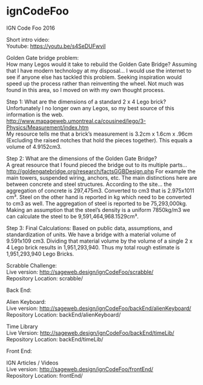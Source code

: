 # ignCodeFoo
IGN Code Foo 2016

Short intro video:  
Youtube: https://youtu.be/s4SeDUFwviI

Golden Gate bridge problem:  
How many Legos would it take to rebuild the Golden Gate Bridge?
Assuming that I have modern technology at my disposal… I would use the internet to see if anyone else has tackled this problem. Seeking inspiration would speed up the process rather than reinventing the wheel. Not much was found in this area, so I moved on with my own thought process.  

Step 1:	What are the dimensions of a standard 2 x 4 Lego brick?  
Unfortunately I no longer own any Legos, so my best source of this information is the web.
http://www.mapageweb.umontreal.ca/cousined/lego/3-Physics/Measurement/index.htm  
My resource tells me that a brick’s measurement is 3.2cm x 1.6cm x .96cm (Excluding the raised notches that hold the pieces together). This equals a volume of 4.9152cm3.  

Step 2: What are the dimensions of the Golden Gate Bridge?  
A great resource that I found pieced the bridge out to its multiple parts…
http://goldengatebridge.org/research/factsGGBDesign.php
For example the main towers, suspended wiring, anchors, etc. The main distinctions here are between concrete and steel structures. According to the site… the aggregation of concrete is 297,475m3. Converted to cm3 that is 2.975x1011 cm³. Steel on the other hand is reported in kg which need to be converted to cm3 as well. The aggregation of steel is reported to be 75,293,000kg. Making an assumption that the steel’s density is a uniform 7850kg/m3 we can calculate the steel to be 9,591,464,968.1529cm³.  

Step 3:	Final Calculations:
Based on public data, assumptions, and standardization of units. We have a bridge with a material volume of 9.591x109 cm3. Dividing that material volume by the volume of a single 2 x 4 Lego brick results in 1,951,293,940.
Thus my total rough estimate is 1,951,293,940 Lego Bricks.  

Scrabble Challenge:  
Live version: http://sageweb.design/ignCodeFoo/scrabble/  
Repository Location: scrabble/  

Back End:  

Alien Keyboard:  
Live version: http://sageweb.design/ignCodeFoo/backEnd/alienKeyboard/  
Repository Location: backEnd/alienKeyboard/  

Time Library  
Live Version: http://sageweb.design/ignCodeFoo/backEnd/timeLib/  
Repository Location: backEnd/timeLib/  

Front End:

IGN Articles / Videos  
Live version: http://sageweb.design/ignCodeFoo/frontEnd/  
Repository Location: frontEnd/  

